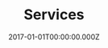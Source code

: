 ---
layout: layouts/services.njk
title: Services
date: 2017-01-01T00:00:00.000Z
permalink: /services/index.html
sidebar: systems
eleventyNavigation:
  key: Services
  order: 2
---
